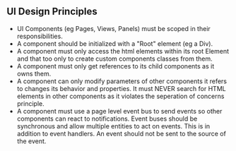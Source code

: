 
## UI Design Principles

* UI Components (eg Pages, Views, Panels) must be scoped in their responsibilities.
* A component should be initialized with a "Root" element (eg a Div).
* A component must only access the html elements within its root Element and that too only to create custom components
  classes from them.
* A component must only get references to its child components as it owns them.
* A component can only modify parameters of other components it refers to changes its behavior and properties.  It must
  NEVER search for HTML elements in other components as it violates the seperation of concerns principle.
* A component must use a page level event bus to send events so other components can react to notifications.  Event
  buses should be synchronous and allow multiple entities to act on events.  This is in addition to event handlers.
  An event should not be sent to the source of the event. 
  
